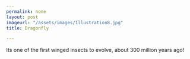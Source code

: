 ```yaml
---
permalink: none
layout: post
imageurl: "/assets/images/Illustration8.jpg"
title: Dragonfly

---
```


Its one of the first winged insects to evolve, about 300 million years ago!
